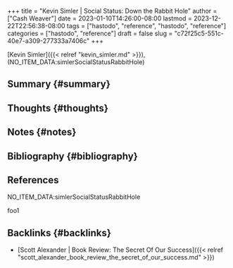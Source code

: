 +++
title = "Kevin Simler | Social Status: Down the Rabbit Hole"
author = ["Cash Weaver"]
date = 2023-01-10T14:26:00-08:00
lastmod = 2023-12-22T22:56:38-08:00
tags = ["hastodo", "reference", "hastodo", "reference"]
categories = ["hastodo", "reference"]
draft = false
slug = "c72f25c5-551c-40e7-a309-277333a7406c"
+++

[Kevin Simler]({{< relref "kevin_simler.md" >}}), (NO_ITEM_DATA:simlerSocialStatusRabbitHole)


## Summary {#summary}


## Thoughts {#thoughts}


## Notes {#notes}


## Bibliography {#bibliography}

## References

<style>.csl-entry{text-indent: -1.5em; margin-left: 1.5em;}</style><div class="csl-bib-body">
  <div class="csl-entry">NO_ITEM_DATA:simlerSocialStatusRabbitHole</div>
</div>

foo1


## Backlinks {#backlinks}

-   [Scott Alexander | Book Review: The Secret Of Our Success]({{< relref "scott_alexander_book_review_the_secret_of_our_success.md" >}})
